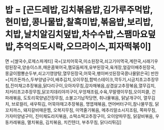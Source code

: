 # 밥 = [곤드레밥,김치볶음밥,김가루주먹밥,현미밥,콩나물밥,찰흑미밥,볶음밥,보리밥,치밥,날치알김치덮밥,차수수밥,스팸마요덮밥,추억의도시락,오므라이스,피자떡볶이]
면 =[쌀국수,로제스파게티]
국=[꼬치어묵국,미소된장국,쇠고기미역국,계란국,시래기우렁된장국,양송이스프,매운콤북어국,햄모둠찌개,유부된장국,육개장,얼갈이배추된장국,몽글이짬뽕순두부,쇠고기영양탕,열무된장국,어묵국,팽이버섯된장국콩나물맑은국]
반찬 =[치즈돈까스,두부양념구이,배추김치,오이무침,함박스테이크,깍두기,시금치초고추장무침,진미채고추장볶음,닭다리구이,오아자무침,감자채볶음,삼겹살고추장볶음,열무김치,치커리초고추장무침,닭꼬치데리야끼구이,우엉채조림,수육,무말랭이무침,오이피클, 건파래볶음, 도토리묵양념간장무침, 소불고기납작당면, 취나물볶음, 닭날개구이, 열무김치, 브로컬리, 새우튀김, 어묵야채고추장볶음, 명엽채볶음, 연어버터구이,참나물무침, 닭꼬치까스, 돼지갈비매운찜, 오복지무침, 미역줄기볶음, 메추리알소시지조림, 쪽파무침, 가자미양념구이, 진미채도라지볶음, 소떡소떡고추장구이, 오이양파무침, 닭갈비볶음, 우동카레볶음, 멸치볶음, 김치볶음, 치킨텐더, 부추무침, 닭다리튀김]
